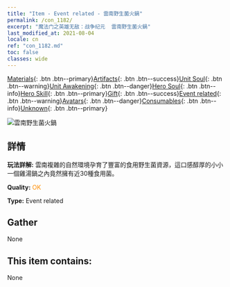 ```yaml
---
title: "Item - Event related - 雲南野生菌火鍋"
permalink: /con_1182/
excerpt: "魔法门之英雄无敌：战争纪元  雲南野生菌火鍋"
last_modified_at: 2021-08-04
locale: cn
ref: "con_1182.md"
toc: false
classes: wide
---
```

 [Materials](/ItemsCN/){: .btn .btn--primary}[Artifacts](/ItemsCN/Artifacts/){: .btn .btn--success}[Unit Soul](/ItemsCN/UnitSoul/){: .btn .btn--warning}[Unit Awakening](/ItemsCN/UnitAwakening/){: .btn .btn--danger}[Hero Soul](/ItemsCN/HeroSoul/){: .btn .btn--info}[Hero Skill](/ItemsCN/HeroSkill/){: .btn .btn--primary}[Gift](/ItemsCN/Gift/){: .btn .btn--success}[Event related](/ItemsCN/Events/){: .btn .btn--warning}[Avatars](/ItemsCN/Avatars/){: .btn .btn--danger}[Consumables](/ItemsCN/Consumables/){: .btn .btn--info}[Unknown](/ItemsCN/Unknown/){: .btn .btn--primary}

 ![雲南野生菌火鍋](/images/t/i_81512221.png)

## 詳情
 **玩法詳解:** 雲南複雜的自然環境孕育了豐富的食用野生菌資源，這口感醇厚的小小一個雞湯鍋之內竟然擁有近30種食用菌。

 **Quality:** <span style="color: #FF8C00">OK</span>

 **Type:** Event related

## Gather

  None

## This item contains:

  None

